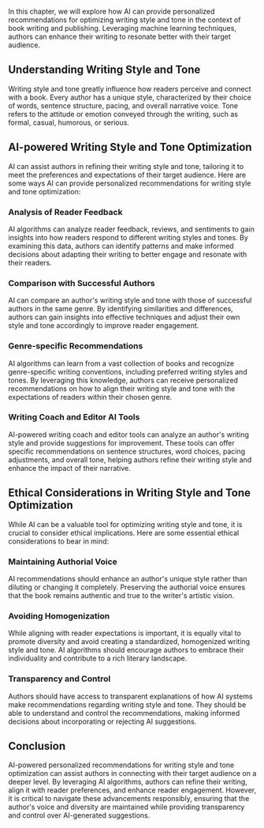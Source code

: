 
In this chapter, we will explore how AI can provide personalized recommendations for optimizing writing style and tone in the context of book writing and publishing. Leveraging machine learning techniques, authors can enhance their writing to resonate better with their target audience.

Understanding Writing Style and Tone
------------------------------------

Writing style and tone greatly influence how readers perceive and connect with a book. Every author has a unique style, characterized by their choice of words, sentence structure, pacing, and overall narrative voice. Tone refers to the attitude or emotion conveyed through the writing, such as formal, casual, humorous, or serious.

AI-powered Writing Style and Tone Optimization
----------------------------------------------

AI can assist authors in refining their writing style and tone, tailoring it to meet the preferences and expectations of their target audience. Here are some ways AI can provide personalized recommendations for writing style and tone optimization:

### Analysis of Reader Feedback

AI algorithms can analyze reader feedback, reviews, and sentiments to gain insights into how readers respond to different writing styles and tones. By examining this data, authors can identify patterns and make informed decisions about adapting their writing to better engage and resonate with their readers.

### Comparison with Successful Authors

AI can compare an author's writing style and tone with those of successful authors in the same genre. By identifying similarities and differences, authors can gain insights into effective techniques and adjust their own style and tone accordingly to improve reader engagement.

### Genre-specific Recommendations

AI algorithms can learn from a vast collection of books and recognize genre-specific writing conventions, including preferred writing styles and tones. By leveraging this knowledge, authors can receive personalized recommendations on how to align their writing style and tone with the expectations of readers within their chosen genre.

### Writing Coach and Editor AI Tools

AI-powered writing coach and editor tools can analyze an author's writing style and provide suggestions for improvement. These tools can offer specific recommendations on sentence structures, word choices, pacing adjustments, and overall tone, helping authors refine their writing style and enhance the impact of their narrative.

Ethical Considerations in Writing Style and Tone Optimization
-------------------------------------------------------------

While AI can be a valuable tool for optimizing writing style and tone, it is crucial to consider ethical implications. Here are some essential ethical considerations to bear in mind:

### Maintaining Authorial Voice

AI recommendations should enhance an author's unique style rather than diluting or changing it completely. Preserving the authorial voice ensures that the book remains authentic and true to the writer's artistic vision.

### Avoiding Homogenization

While aligning with reader expectations is important, it is equally vital to promote diversity and avoid creating a standardized, homogenized writing style and tone. AI algorithms should encourage authors to embrace their individuality and contribute to a rich literary landscape.

### Transparency and Control

Authors should have access to transparent explanations of how AI systems make recommendations regarding writing style and tone. They should be able to understand and control the recommendations, making informed decisions about incorporating or rejecting AI suggestions.

Conclusion
----------

AI-powered personalized recommendations for writing style and tone optimization can assist authors in connecting with their target audience on a deeper level. By leveraging AI algorithms, authors can refine their writing, align it with reader preferences, and enhance reader engagement. However, it is critical to navigate these advancements responsibly, ensuring that the author's voice and diversity are maintained while providing transparency and control over AI-generated suggestions.
